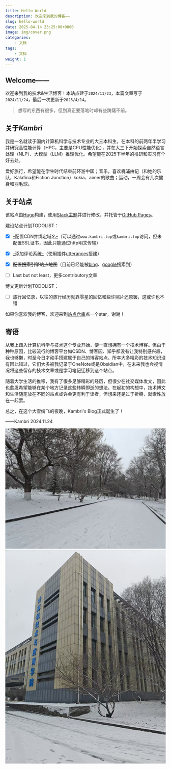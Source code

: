```yaml
---
title: Hello World
description: 欢迎来到我的博客——
slug: hello-world
date: 2025-04-14 23:25:00+0800
image: img/cover.png
categories:
    - 文档
tags:
    - 文档
weight: 1
---
```


## Welcome——

欢迎来到我的技术&生活博客！本站点建于`2024/11/23`，本篇文章写于`2024/11/24`，最后一次更新于`2025/4/14`。

> 想写的东西有很多，但到真正要落笔时却有些踌躇不前。

## 关于*Kambri*

我是一名就读于国内计算机科学与技术专业的大三本科生，在本科的前两年半学习并研究高性能计算（HPC，主要是CPU性能优化），并在大三下开始探索自然语言处理（NLP）、大模型（LLM）推理优化。希望能在2025下半年的推研和实习有个好去处。

爱好旅行，希望能在学生时代结束前环游中国；音乐，喜欢梶浦由记（和她的乐队，Kalafina和Fiction Junction）kokia、aimer的歌曲；运动，一周会有几次健身和羽毛球。

## 关于站点

该站点由[Hugo](https://github.com/gohugoio/hugo)构建，使用[Stack主题](https://github.com/CaiJimmy/hugo-theme-stack)并进行修改，并托管于[GitHub Pages](https://pages.github.com/)。

建设站点计划TODOLIST：

- [x] ~~_~~配置CDN并绑定域名~~_~~（可以通过`www.kambri.top`或`kambri.top`访问，但未配置SSL证书，因此只能通过http明文传输）

- [x] ~~_~~添加评论系统~~_~~（使用插件[utterances](https://github.com/utterance)搭建）

- [x] ~~配置搜索引擎站点地图~~（目前已经能被[bing](https://www.bing.com/search?q=Kambri%27s+Blog&form=QBLH&sp=-1&lq=0&pq=kambri%27s+&sc=12-9&qs=n&sk=&cvid=0ADCEB3C38214CB08D36A386D38DCCF0)、[google](https://www.google.com/search?q=Kambri%27s+Blog&sca_esv=1c525e0389ef8c5d&sxsrf=AHTn8zrOcUPR7YiLpPhLxp-lWwiXfDd2VQ%3A1744784164778&ei=JEv_Z-WoL7-kkPIPjfXQsQg&ved=0ahUKEwjlyufC89uMAxU_EkQIHY06NIYQ4dUDCBA&uact=5&oq=Kambri%27s+Blog&gs_lp=Egxnd3Mtd2l6LXNlcnAiDUthbWJyaSdzIEJsb2cyCxAAGIAEGLADGKIEMggQABiwAxjvBTIIEAAYsAMY7wVInglQjQdYjQdwAXgAkAEAmAEAoAEAqgEAuAEDyAEA-AEBmAIBoAICmAMAiAYBkAYDkgcBMaAHALIHALgHAA&sclient=gws-wiz-serp)搜索到）

- [ ] Last but not least，更多contributory文章

博文更新计划TODOLIST：

- [ ] 旅行回忆录，以往的旅行经历就靠零星的回忆和些许照片还原罢，这或许也不错

如果你喜欢我的博客，欢迎来到[站点仓库](https://github.com/KaigeZheng/KaigeZheng.github.io)点一个star，谢谢！

## 寄语

从我上踏入计算机科学与技术这个专业开始，便一直想拥有一个技术博客。但由于种种原因，比较流行的博客平台如CSDN、博客园、知乎都没有让我特别感兴趣，我也够懒，时至今日才动手搭建属于自己的博客站点。所幸大多精彩的技术知识没有因此错过，它们大多被我记录于OneNote或是Obsidian中，在未来我也会视情况将这些留存的技术文章或是学习笔记迁移到这个站点。

随着大学生活的推移，我有了很多足够精彩的经历，但很少在社交媒体发文，因此也愈发希望能够在某个地方记录这些转瞬即逝的想法。在起初的构想中，技术博文和生活随笔放在不同的站点或许会更有利于读者，但想来还是过于折腾，就索性放在一起罢。

总之，在这个大雪纷飞的夜晚，Kambri's Blog正式诞生了！

——Kambri 2024.11.24

![今天的雪](img/1.jpg) ![和计算机学院楼](img/2.jpg)